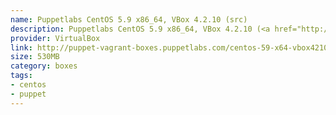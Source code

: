 ```yaml
---
name: Puppetlabs CentOS 5.9 x86_64, VBox 4.2.10 (src)
description: Puppetlabs CentOS 5.9 x86_64, VBox 4.2.10 (<a href="http://github.com/puppetlabs/puppet-vagrant-boxes">src</a>)
provider: VirtualBox
link: http://puppet-vagrant-boxes.puppetlabs.com/centos-59-x64-vbox4210.box
size: 530MB
category: boxes
tags:
- centos
- puppet
---
```

